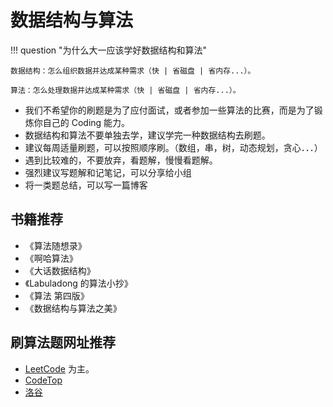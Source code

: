 # 数据结构与算法

!!! question "为什么大一应该学好数据结构和算法"

    数据结构：怎么组织数据并达成某种需求（快 | 省磁盘 | 省内存...）。

    算法：怎么处理数据并达成某种需求（快 | 省磁盘 | 省内存...）。

- 我们不希望你的刷题是为了应付面试，或者参加一些算法的比赛，而是为了锻炼你自己的 Coding 能力。
- 数据结构和算法不要单独去学，建议学完一种数据结构去刷题。
- 建议每周适量刷题，可以按照顺序刷。（数组，串，树，动态规划，贪心．．．）
- 遇到比较难的，不要放弃，看题解，慢慢看题解。
- 强烈建议写题解和记笔记，可以分享给小组
- 将一类题总结，可以写一篇博客

## 书籍推荐

- 《算法随想录》
- 《啊哈算法》
- 《大话数据结构》
- 《Labuladong 的算法小抄》
- 《算法 第四版》
- 《数据结构与算法之美》

## 刷算法题网址推荐

- [LeetCode](https://leetcode-cn.com/problemset/all/) 为主。
- [CodeTop](https://codetop.cc/home)
- [洛谷](https://www.luogu.com.cn/)
